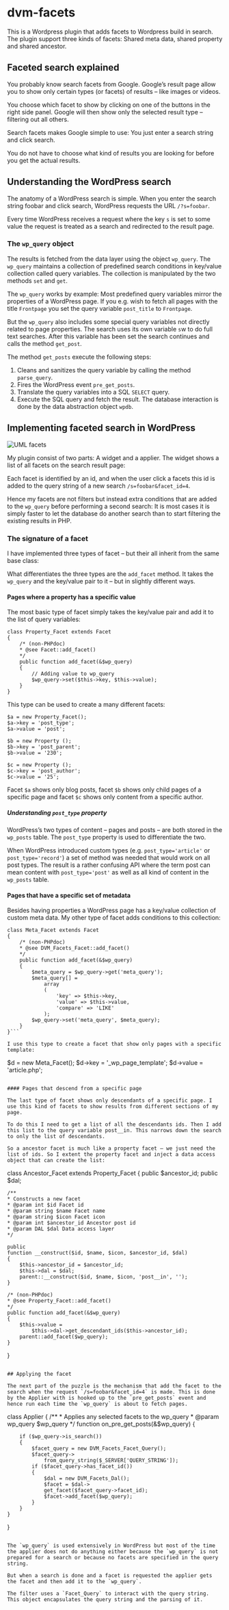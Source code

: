 # dvm-facets

This is a Wordpress plugin that adds facets to Wordpress build in search. The plugin support three kinds of facets: Shared meta data, shared property and shared ancestor. 

## Faceted search explained

You probably know search facets from Google. Google’s result page allow you to show only certain types (or facets) of results – like images or videos.

You choose which facet to show by clicking on one of the buttons in the right side panel. Google will then show only the selected result type – filtering out all others.

Search facets makes Google simple to use: You just enter a search string and click search.

You do not have to choose what kind of results you are looking for before you get the actual results.

## Understanding the WordPress search

The anatomy of a WordPress search is simple. When you enter the search string foobar and click search, WordPress requests the URL `/?s=foobar`.

Every time WordPress receives a request where the key `s` is set to some value the request is treated as a search and redirected to the result page.

### The `wp_query` object

The results is fetched from the data layer using the object ``wp_query``. The `wp_query` maintains a collection of predefined search conditions in key/value collection called query variables. The collection is manipulated by the two methods `set` and `get`.

The `wp_query` works by example: Most predefined query variables mirror the properties of a WordPress page. If you e.g. wish to fetch all pages with the title `Frontpage` you set the query variable `post_title` to `Frontpage`.

But the `wp_query` also includes some special query variables not directly related to page properties. The search uses its own variable `s`w to do full text searches. After this variable has been set the search continues and calls the method `get_post`.

The method `get_posts` execute the following steps:

1. Cleans and sanitizes the query variable by calling the method `parse_query`.
2. Fires the WordPress event `pre_get_posts`.
3. Translate the query variables into a SQL `SELECT` query.
4. Execute the SQL query and fetch the result. The database interaction is done by the data abstraction object `wpdb`.

## Implementing faceted search in WordPress

![UML facets](http://blog.kjeldby.dk/wp-content/uploads/uml-facet-hierarchy.png "UML facets")

My plugin consist of two parts: A widget and a applier. The widget shows a list of all facets on the search result page:

Each facet is identified by an id, and when the user click a facets this id is added to the query string of a new search `/s=foobar&facet_id=4`.

Hence my facets are not filters but instead extra conditions that are added to the `wp_query` before performing a second search: It is most cases it is simply faster to let the database do another search than to start filtering the existing results in PHP.

### The signature of a facet

I have implemented three types of facet – but their all inherit from the same base class:

What differentiates the three types are the `add_facet` method. It takes the `wp_query` and the key/value pair to it – but in slightly different ways.

#### Pages where a property has a specific value

The most basic type of facet simply takes the key/value pair and add it to the list of query variables:

```
class Property_Facet extends Facet
{
    /* (non-PHPdoc)
    * @see Facet::add_facet()
    */
    public function add_facet(&$wp_query)
    {
        // Adding value to wp_query
        $wp_query->set($this->key, $this->value);
    }
}
```

This type can be used to create a many different facets:

```
$a = new Property_Facet();
$a->key = 'post_type';
$a->value = 'post';
```
 
```
$b = new Property ();
$b->key = 'post_parent';
$b->value = '230';
```
 
```
$c = new Property ();
$c->key = 'post_author';
$c->value = '25';
```

Facet `$a` shows only blog posts, facet `$b` shows only child pages of a specific page and facet `$c` shows only content from a specific author.

##### Understanding `post_type` property

WordPress’s two types of content – pages and posts – are both stored in the `wp_posts` table. The `post_type` property is used to differentiate the two.

When WordPress introduced custom types (e.g. `post_type='article'` or `post_type='record'`) a set of method was needed that would work on all post types. The result is a rather confusing API where the term post can mean content with `post_type='post'` as well as all kind of content in the `wp_posts` table.

#### Pages that have a specific set of metadata

Besides having properties a WordPress page has a key/value collection of custom meta data. My other type of facet adds conditions to this collection:

```
class Meta_Facet extends Facet
{
    /* (non-PHPdoc)
    * @see DVM_Facets_Facet::add_facet()
    */
    public function add_facet(&$wp_query)
    {
        $meta_query = $wp_query->get('meta_query');
        $meta_query[] =
            array
            (
                'key' => $this->key,
                'value' => $this->value,
                'compare' => 'LIKE'
            );
        $wp_query->set('meta_query', $meta_query);
    }
}```

I use this type to create a facet that show only pages with a specific template:

```
$d = new Meta_Facet();
$d->key = '_wp_page_template';
$d->value = 'article.php';
```

#### Pages that descend from a specific page

The last type of facet shows only descendants of a specific page. I use this kind of facets to show results from different sections of my page.

To do this I need to get a list of all the descendants ids. Then I add this list to the query variable post__in. This narrows down the search to only the list of descendants.

So a ancestor facet is much like a property facet – we just need the list of ids. So I extent the property facet and inject a data access object that can create the list:

```
class Ancestor_Facet extends Property_Facet
{
    public $ancestor_id;
    public $dal;

    /**
    * Constructs a new facet
    * @param int $id Facet id
    * @param string $name Facet name
    * @param string $icon Facet icon
    * @param int $ancestor_id Ancestor post id
    * @param DAL $dal Data access layer
    */

    public
    function __construct($id, $name, $icon, $ancestor_id, $dal)
    {
        $this->ancestor_id = $ancestor_id;
        $this->dal = $dal;
        parent::__construct($id, $name, $icon, 'post__in', '');
    }

    /* (non-PHPdoc)
    * @see Property_Facet::add_facet()
    */
    public function add_facet(&$wp_query)
    {
        $this->value =
            $this->dal->get_descendant_ids($this->ancestor_id);
        parent::add_facet($wp_query);
    }
}
```

## Applying the facet

The next part of the puzzle is the mechanism that add the facet to the search when the request `/s=foobar&facet_id=4` is made. This is done by the Applier with is hooked up to the `pre_get_posts` event and hence run each time the `wp_query` is about to fetch pages.

```
class Applier
{
    /**
    * Applies any selected facets to the wp_query
    * @param wp_query $wp_query
    */
    function on_pre_get_posts(&$wp_query)
    {

        if ($wp_query->is_search())
        {
            $facet_query = new DVM_Facets_Facet_Query();
            $facet_query->
                from_query_string($_SERVER['QUERY_STRING']);
            if ($facet_query->has_facet_id())
            {
                $dal = new DVM_Facets_Dal();
                $facet = $dal->
                get_facet($facet_query->facet_id);
                $facet->add_facet($wp_query);
            }
        }
    }
}
```

The `wp_query` is used extensively in WordPress but most of the time the applier does not do anything either because the `wp_query` is not prepared for a search or because no facets are specified in the query string.

But when a search is done and a facet is requested the applier gets the facet and then add it to the `wp_query`.

The filter uses a `Facet_Query` to interact with the query string. This object encapsulates the query string and the parsing of it.

